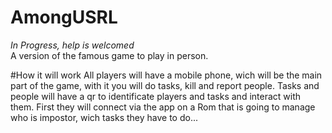# AmongUSRL
*In Progress, help is welcomed*  
A version of the famous game to play in person.  

#How it will work
All players will have a mobile phone, wich will be the main part of the game, with it you will do tasks, kill and report people. Tasks and people will have a qr to identificate players and tasks and interact with them.
First they will connect via the app on a Rom that is going to manage who is impostor, wich tasks they have to do...

